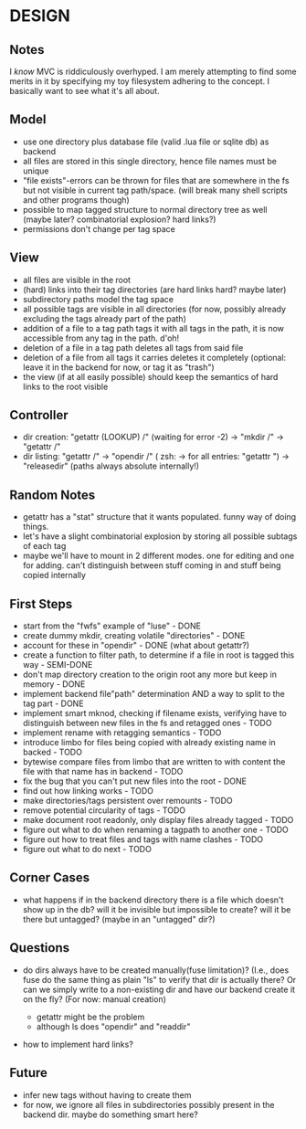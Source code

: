 DESIGN
======

Notes
-----
I _know_ MVC is riddiculously overhyped. I am merely attempting to find some merits in it by specifying my toy filesystem adhering to the concept. I basically want to see what it's all about. 


Model
-----
- use one directory plus database file (valid .lua file or sqlite db) as backend
- all files are stored in this single directory, hence file names must be unique
- "file exists"-errors can be thrown for files that are somewhere in the fs but not visible in current tag path/space. (will break many shell scripts and other programs though)
- possible to map tagged structure to normal directory tree as well (maybe later? combinatorial explosion? hard links?)
- permissions don't change per tag space

View
----
- all files are visible in the root
- (hard) links into their tag directories (are hard links hard? maybe later)
- subdirectory paths model the tag space
- all possible tags are visible in all directories (for now, possibly already excluding the tags already part of the path)
- addition of a file to a tag path tags it with all tags in the path, it is now accessible from any tag in the path. d'oh!
- deletion of a file in a tag path deletes all tags from said file
- deletion of a file from all tags it carries deletes it completely (optional: leave it in the backend for now, or tag it as "trash")
- the view (if at all easily possible) should keep the semantics of hard links to the root visible

Controller
----------
- dir creation: "getattr (LOOKUP) /<newdir>" (waiting for error -2) -> "mkdir /<newdir>" -> "getattr /<newdir>"
- dir listing: "getattr /" -> "opendir /" ( zsh: -> for all entries: "getattr <entry>") -> "releasedir" (paths always absolute internally!)

Random Notes
------------
- getattr has a "stat" structure that it wants populated. funny way of doing things.
- let's have a slight combinatorial explosion by storing all possible subtags of each tag
- maybe we'll have to mount in 2 different modes. one for editing and one for adding. can't distinguish between stuff coming in and stuff being copied internally

First Steps
-----------
- start from the "fwfs" example of "luse" - DONE
- create dummy mkdir, creating volatile "directories" - DONE
- account for these in "opendir" - DONE (what about getattr?)
- create a function to filter path, to determine if a file in root is tagged this way - SEMI-DONE
- don't map directory creation to the origin root any more but keep in memory - DONE
- implement backend file"path" determination AND a way to split to the tag part - DONE
- implement smart mknod, checking if filename exists, verifying have to distinguish between new files in the fs and retagged ones - TODO
- implement rename with retagging semantics - TODO
- introduce limbo for files being copied with already existing name in backed - TODO
- bytewise compare files from limbo that are written to with content the file with that name has in backend - TODO
- fix the bug that you can't put new files into the root - DONE
- find out how linking works - TODO
- make directories/tags persistent over remounts - TODO
- remove potential circularity of tags - TODO
- make document root readonly, only display files already tagged - TODO
- figure out what to do when renaming a tagpath to another one - TODO
- figure out how to treat files and tags with name clashes - TODO
- figure out what to do next - TODO


Corner Cases
------------
- what happens if in the backend directory there is a file which doesn't show up in the db? will it be invisible but impossible to create? will it be there but untagged? (maybe in an "untagged" dir?)

Questions
---------
- do dirs always have to be created manually(fuse limitation)? (I.e., does fuse do the same thing as plain "ls" to verify that dir is actually there? Or can we simply write to a non-existing dir and have our backend create it on the fly? (For now: manual creation)
    - getattr might be the problem
    - although ls does "opendir" and "readdir"

- how to implement hard links?

Future
------
- infer new tags without having to create them
- for now, we ignore all files in subdirectories possibly present in the backend dir. maybe do something smart here?

